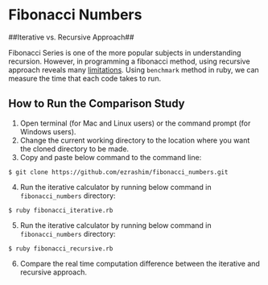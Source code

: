 # Fibonacci Numbers

##Iterative vs. Recursive Approach##

Fibonacci Series is one of the more popular subjects in understanding recursion. However, in programming a fibonacci method, using recursive approach reveals many [limitations](http://stackoverflow.com/questions/18172257/efficient-calculation-of-fibonacci-series). Using `benchmark` method in ruby, we can measure the time that each code takes to run.

## How to Run the Comparison Study

1. Open terminal (for Mac and Linux users) or the command prompt (for Windows users).
2. Change the current working directory to the location where you want the cloned directory to be made.
3. Copy and paste below command to the command line:

  ```
  $ git clone https://github.com/ezrashim/fibonacci_numbers.git
  ```
4. Run the iterative calculator by running below command in `fibonacci_numbers` directory:

  ```
  $ ruby fibonacci_iterative.rb
  ```

5. Run the iterative calculator by running below command in `fibonacci_numbers` directory:

  ```
  $ ruby fibonacci_recursive.rb
  ```

6. Compare the real time computation difference between the iterative and recursive approach.
